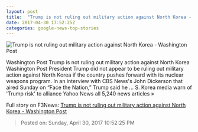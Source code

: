 ```yaml
---
layout: post
title:  "Trump is not ruling out military action against North Korea - Washington Post"
date: 2017-04-30 17:52:25Z
categories: google-news-top-stories
---
```


![Trump is not ruling out military action against North Korea - Washington Post](https://img.washingtonpost.com/rf/image_1484w/2010-2019/WashingtonPost/2017/04/29/Editorial-Opinion/Images/05934092-2142.jpg)

Washington Post Trump is not ruling out military action against North Korea Washington Post President Trump did not appear to be ruling out military action against North Korea if the country pushes forward with its nuclear weapons program. In an interview with CBS News's John Dickerson that aired Sunday on “Face the Nation,” Trump said he ... S. Korea media warn of 'Trump risk' to alliance Yahoo News all 5,240 news articles »


Full story on F3News: [Trump is not ruling out military action against North Korea - Washington Post](http://www.f3nws.com/n/AaNCfD)

> Posted on: Sunday, April 30, 2017 10:52:25 PM
